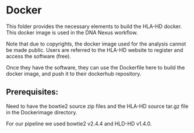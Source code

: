 # Docker

This folder provides the necessary elements to build the HLA-HD docker. This docker image is used in the DNA Nexus workflow.

Note that due to copyrights, the docker image used for the analysis cannot be made public. Users are referred to the HLA-HD website to register and access the software (free).

Once they have the software, they can use the Dockerfile here to build the docker image, and push it to their dockerhub repository.

## Prerequisites:
Need to have the bowtie2 source zip files and the HLA-HD source tar.gz file in the Dockerimage directory.

For our pipeline we used bowtie2 v2.4.4 and HLD-HD v1.4.0.
